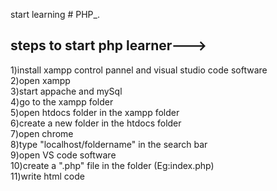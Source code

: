 start learning # PHP_.

steps to start php learner--->
------------------------------------
1)install xampp control pannel and visual studio code software <br>
2)open xampp <br>
3)start appache and mySql <br>
4)go to the xampp folder  <br>
5)open htdocs folder in the xampp folder <br>
6)create a new folder in the htdocs folder <br>
7)open chrome <br>
8)type "localhost/foldername" in the search bar <br>
9)open VS code software <br>
10)create a ".php" file in the folder (Eg:index.php) <br>
11)write html code  <br>

 

